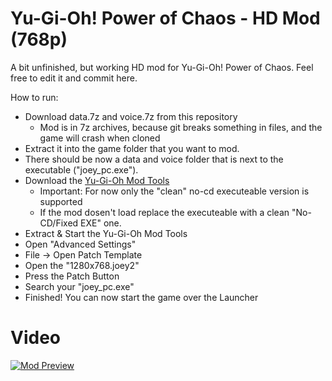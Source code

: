 # Yu-Gi-Oh! Power of Chaos - HD Mod (768p)

A bit unfinished, but working HD mod for Yu-Gi-Oh! Power of Chaos. Feel free to edit it and commit here.

How to run:

* Download data.7z and voice.7z from this repository
	* Mod is in 7z archives, because git breaks something in files, and the game will crash when cloned
* Extract it into the game folder that you want to mod.
* There should be now a data and voice folder that is next to the executable ("joey_pc.exe").
* Download the [Yu-Gi-Oh Mod Tools](https://derplayer.neocities.org/repo/yugioh/index.html)
	* Important: For now only the "clean" no-cd executeable version is supported
	* If the mod dosen't load replace the executeable with a clean "No-CD/Fixed EXE" one.
* Extract & Start the Yu-Gi-Oh Mod Tools
* Open "Advanced Settings"
* File -> Open Patch Template
* Open the "1280x768.joey2"
* Press the Patch Button
* Search your "joey_pc.exe"
* Finished! You can now start the game over the Launcher

# Video
[![Mod Preview](https://img.youtube.com/vi/iXEGK6MnimM/0.jpg)](https://www.youtube.com/watch?v=iXEGK6MnimM)
